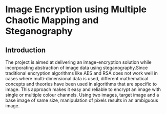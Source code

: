 <h1>Image Encryption using Multiple Chaotic Mapping and Steganography</h1>

<h2>Introduction</h2>

<p>The project is aimed at delivering an image-encryption solution while incorporating abstraction of image data using steganography.​​
Since traditional encryption algorithms like AES and RSA  does not work well in cases where multi-dimensional data is used, different mathematical concepts and theories have been used in algorithms that are specific to image. This approach makes it easy and reliable to encrypt an image with single or multiple colour channels. ​​
Using two images, target image and a base image of same size, manipulation of pixels results in an ambiguous image.​</p>
